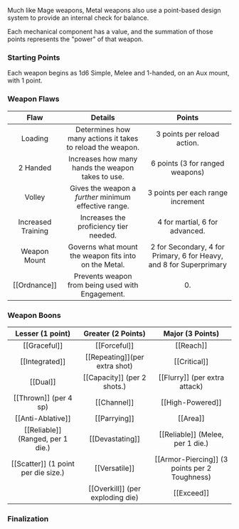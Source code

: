 Much like Mage weapons, Metal weapons also use a point-based design system to provide an internal check for balance. 

Each mechanical component has a value, and the summation of those points represents the "power" of that weapon. 

### Starting Points 

Each weapon begins as 1d6 Simple, Melee and 1-handed, on an Aux mount, with 1 point.

### Weapon Flaws 

|        Flaw        |                          Details                           |                               Points                                |
|:------------------:|:----------------------------------------------------------:|:-------------------------------------------------------------------:|
|      Loading       | Determines how many actions it takes to reload the weapon. |                     3 points per reload action.                     |
|      2 Handed      |     Increases how many hands the weapon takes to use.      |                   6 points (3 for ranged weapons)                   |
|       Volley       |   Gives the weapon a *further* minimum effective range.    |                  3 points per each range increment                  |
| Increased Training |           Increases the proficiency tier needed.           |                   4 for martial, 6 for advanced.                    |
|    Weapon Mount    |   Governs what mount the weapon fits into on the Metal.    | 2 for Secondary, 4 for Primary, 6 for Heavy, and 8 for Superprimary |
|    [[Ordnance]]    |      Prevents weapon from being used with Engagement.      |            0.                                                         |

### Weapon Boons

|          Lesser (1 point)           |        Greater (2 Points)        |               Major (3 Points)                |
|:-----------------------------------:|:--------------------------------:|:---------------------------------------------:|
|            [[Graceful]]             |           [[Forceful]]           |                   [[Reach]]                   |
|           [[Integrated]]            |  [[Repeating]](per extra shot)   |                 [[Critical]]                  |
|              [[Dual]]               |   [[Capacity]] (per 2 shots.)    |         [[Flurry]] (per extra attack)         |
|        [[Thrown]] (per 4 sp)        |           [[Channel]]            |               [[High-Powered]]                |
|          [[Anti-Ablative]]          |           [[Parrying]]           |                   [[Area]]                    |
|  [[Reliable]] (Ranged, per 1 die.)  |         [[Devastating]]          |       [[Reliable]]  (Melee, per 1 die.)       |
| [[Scatter]] (1 point per die size.) |          [[Versatile]]           | [[Armor-Piercing]] (3 points per 2 Toughness) |
|                                     | [[Overkill]] (per exploding die) |  [[Exceed]]                                             |

### Finalization 